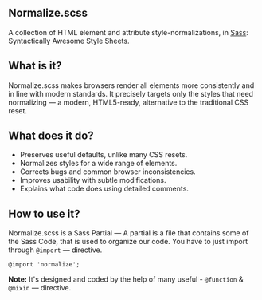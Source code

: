 ## Normalize.scss
A collection of HTML element and attribute style-normalizations, in [Sass](http://sass-lang.com/): Syntactically Awesome Style Sheets.

## What is it?
Normalize.scss makes browsers render all elements more consistently and in line with modern standards. It precisely targets only the styles that need normalizing — a modern, HTML5-ready, alternative to the traditional CSS reset.

## What does it do?
- Preserves useful defaults, unlike many CSS resets.
- Normalizes styles for a wide range of elements.
- Corrects bugs and common browser inconsistencies.
- Improves usability with subtle modifications.
- Explains what code does using detailed comments.

## How to use it?
Normalize.scss is a Sass Partial — A partial is a file that contains some of the Sass Code, that is used to organize our code. You have to just import through `@import` — directive.<br/>
```{css}
@import 'normalize';
```
<b>Note:</b> It's designed and coded by the help of many useful - `@function` & `@mixin` — directive.
